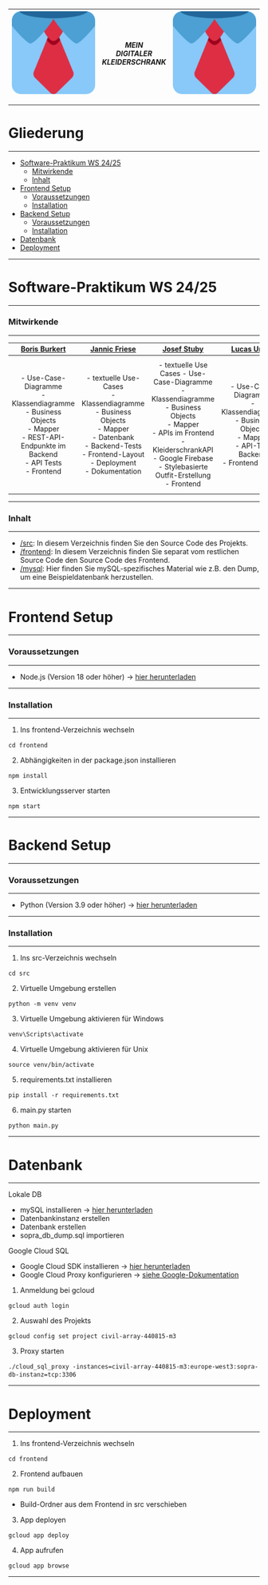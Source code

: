 
| ![Logo](frontend/public/logo192.png) | ***MEIN<br> DIGITALER<br> KLEIDERSCHRANK*** | ![Logo](frontend/public/logo192.png) |
|:------------------------------------:|:-------------------------------------------:|:------------------------------------:|
___
# Gliederung
___
- [Software-Praktikum WS 24/25](#software-praktikum-ws-2425)
  - [Mitwirkende](#mitwirkende)
  - [Inhalt](#inhalt)
- [Frontend Setup](#frontend-setup)
  - [Voraussetzungen](#prerequisites)
  - [Installation](#installation)
- [Backend Setup](#backend-setup)
  - [Voraussetzungen](#voraussetzungen-1)
  - [Installation](#installation-1)
- [Datenbank](#database)
- [Deployment](#deployment)

___

# Software-Praktikum WS 24/25

___
### Mitwirkende
___

|                                                      [Boris Burkert](https://github.com/Boris147)                                                       |                                                                    [Jannic Friese](https://github.com/jannicfriese)                                                                    |                                                                                        [Josef Stuby](https://github.com/J0seef)                                                                                         |                                            [Lucas Urban](https://github.com/LucasUrban-WI7)                                             |                                [Xiaoping Wu](https://github.com/Xiao1309)                                |                                                                                            [Yasin Yasar](https://github.com/yasinyasar017)                                                                                             |
|:-------------------------------------------------------------------------------------------------------------------------------------------------------:|:--------------------------------------------------------------------------------------------------------------------------------------------------------------------------------------:|:-----------------------------------------------------------------------------------------------------------------------------------------------------------------------------------------------------------------------:|:---------------------------------------------------------------------------------------------------------------------------------------:|:--------------------------------------------------------------------------------------------------------:|:--------------------------------------------------------------------------------------------------------------------------------------------------------------------------------------------------------------------------------------:|
| - Use-Case-Diagramme <br> -Klassendiagramme <br> - Business Objects <br> - Mapper <br> - REST-API-Endpunkte im Backend <br> - API Tests <br> - Frontend | - textuelle Use-Cases <br> -Klassendiagramme <br> - Business Objects <br> - Mapper <br> - Datenbank <br> - Backend-Tests <br> - Frontend-Layout <br> - Deployment <br> - Dokumentation | - textuelle Use Cases - Use-Case-Diagramme <br> -Klassendiagramme <br> - Business Objects <br> - Mapper <br> - APIs im Frontend - KleiderschrankAPI - Google Firebase - Stylebasierte Outfit-Erstellung <br/>- Frontend | - Use-Case-Diagramme <br> -Klassendiagramme <br> - Business Objects <br> - Mapper <br> - API-Test Backend <br> - Frontend (Outfit) <br> | - Use-Case-Diagramme <br> -Klassendiagramme <br> - Business Objects <br> - Mapper <br> - API Tests <br>  | - Use-Case-Diagramme <br> -Klassendiagramme <br> - Business Objects <br> - Mapper <br> - APIs im frontend <br> - KleiderschrankAPI <br> - API Test im frontend <br> - Google Firebase <br> - Person mit Kleiderschrank Zuweisung <br>  |
___
### Inhalt
___

- [/src](/src): In diesem Verzeichnis finden Sie den Source Code des Projekts.
- [/frontend](/frontend): In diesem Verzeichnis finden Sie separat vom restlichen Source Code 
den Source Code des Frontend.
- [/mysql](/mysql): Hier finden Sie mySQL-spezifisches Material wie z.B. den Dump, um eine
Beispieldatenbank herzustellen.
___

# Frontend Setup

___
### Voraussetzungen
___
- Node.js (Version 18 oder höher) -> [hier herunterladen](https://nodejs.org/)
___
### Installation
___
1) Ins frontend-Verzeichnis wechseln
```
cd frontend
```
2) Abhängigkeiten in der package.json installieren
```
npm install
```
3) Entwicklungsserver starten
```
npm start
```

___

# Backend Setup

___
### Voraussetzungen
___
- Python (Version 3.9 oder höher) -> [hier herunterladen](https://www.python.org/downloads/)
___
### Installation
___
1) Ins src-Verzeichnis wechseln
```
cd src
```
2) Virtuelle Umgebung erstellen
```
python -m venv venv
```
3) Virtuelle Umgebung aktivieren für Windows
```
venv\Scripts\activate 
```
4) Virtuelle Umgebung aktivieren für Unix
```
source venv/bin/activate
```
5) requirements.txt installieren
```
pip install -r requirements.txt
```
6) main.py starten
```
python main.py
```
___

# Datenbank

___
Lokale DB
- mySQL installieren -> [hier herunterladen](https://dev.mysql.com/downloads/mysql/)
- Datenbankinstanz erstellen
- Datenbank erstellen
- sopra_db_dump.sql importieren

Google Cloud SQL
- Google Cloud SDK installieren -> [hier herunterladen](https://cloud.google.com/sdk)
- Google Cloud Proxy konfigurieren -> [siehe Google-Dokumentation](https://cloud.google.com/sdk/docs/proxy-settings) 
1) Anmeldung bei gcloud
```
gcloud auth login
```
2) Auswahl des Projekts
```
gcloud config set project civil-array-440815-m3
```
3) Proxy starten
```
./cloud_sql_proxy -instances=civil-array-440815-m3:europe-west3:sopra-db-instanz=tcp:3306
```
___

# Deployment

___
1) Ins frontend-Verzeichnis wechseln
```
cd frontend
```
2) Frontend aufbauen
```
npm run build
```
- Build-Ordner aus dem Frontend in src verschieben
3) App deployen
```
gcloud app deploy
```
4) App aufrufen
```
gcloud app browse
```
___